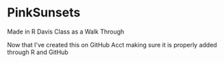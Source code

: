 # PinkSunsets
Made in R Davis Class as a Walk Through


Now that I've created this on GitHub Acct making sure it is properly added through R and GitHub

